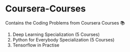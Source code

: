 # Coursera-Courses
Contains the Coding Problems from Coursera Courses 📚

1. Deep Learning Specialization (5 Courses)
2. Python for Everybody Specialization (5 Courses)
3. Tensorflow in Practise

